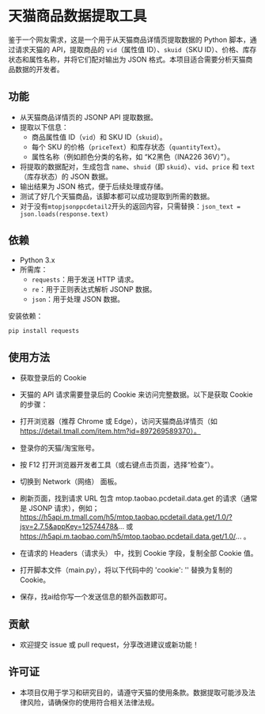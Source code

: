 # 天猫商品数据提取工具

鉴于一个网友需求，这是一个用于从天猫商品详情页提取数据的 Python 脚本，通过请求天猫的 API，提取商品的 `vid`（属性值 ID）、`skuid`（SKU ID）、价格、库存状态和属性名称，并将它们配对输出为 JSON 格式。本项目适合需要分析天猫商品数据的开发者。

## 功能

- 从天猫商品详情页的 JSONP API 提取数据。
- 提取以下信息：
  - 商品属性值 ID（`vid`）和 SKU ID（`skuid`）。
  - 每个 SKU 的价格（`priceText`）和库存状态（`quantityText`）。
  - 属性名称（例如颜色分类的名称，如 “K2黑色（INA226 36V）”）。
- 将提取的数据配对，生成包含 `name`、`shuid`（即 `skuid`）、`vid`、`price` 和 `text`（库存状态）的 JSON 数据。
- 输出结果为 JSON 格式，便于后续处理或存储。
- 测试了好几个天猫商品，该脚本都可以成功提取到所需的数据。
- 对于没有`mtopjsonppcdetail2`开头的返回内容，只需替换：`json_text = json.loads(response.text)`

## 依赖

- Python 3.x
- 所需库：
  - `requests`：用于发送 HTTP 请求。
  - `re`：用于正则表达式解析 JSONP 数据。
  - `json`：用于处理 JSON 数据。

安装依赖：
```bash
pip install requests
```


## 使用方法
- 获取登录后的 Cookie
- 天猫的 API 请求需要登录后的 Cookie 来访问完整数据。以下是获取 Cookie 的步骤：

- 打开浏览器（推荐 Chrome 或 Edge），访问天猫商品详情页（如 https://detail.tmall.com/item.htm?id=897269589370）。
- 登录你的天猫/淘宝账号。
- 按 F12 打开浏览器开发者工具（或右键点击页面，选择“检查”）。
- 切换到 Network（网络） 面板。
- 刷新页面，找到请求 URL 包含 mtop.taobao.pcdetail.data.get 的请求（通常是 JSONP 请求），例如；https://h5api.m.tmall.com/h5/mtop.taobao.pcdetail.data.get/1.0/?jsv=2.7.5&appKey=12574478&... 或 https://h5api.m.taobao.com/h5/mtop.taobao.pcdetail.data.get/1.0/... 。
- 在请求的 Headers（请求头） 中，找到 Cookie 字段，复制全部 Cookie 值。
- 打开脚本文件（main.py），将以下代码中的 'cookie': '' 替换为复制的 Cookie。
- 保存，找ai给你写一个发送信息的额外函数即可。

## 贡献
- 欢迎提交 issue 或 pull request，分享改进建议或新功能！

## 许可证
- 本项目仅用于学习和研究目的，请遵守天猫的使用条款。数据提取可能涉及法律风险，请确保你的使用符合相关法律法规。